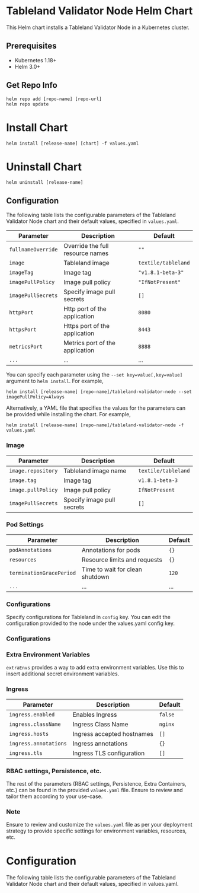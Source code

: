 # Tableland Validator Node Helm Chart

This Helm chart installs a Tableland Validator Node in a Kubernetes cluster.

## Prerequisites

- Kubernetes 1.18+
- Helm 3.0+

## Get Repo Info

```shell
helm repo add [repo-name] [repo-url]
helm repo update
```


# Install Chart

```shell
helm install [release-name] [chart] -f values.yaml
```


# Uninstall Chart
```shell
helm uninstall [release-name]
```

Configuration
-------------

The following table lists the configurable parameters of the Tableland Validator Node chart and their default values, specified in `values.yaml`.

| Parameter | Description | Default |
| --- | --- | --- |
| `fullnameOverride` | Override the full resource names | `""` |
| `image` | Tableland image | `textile/tableland` |
| `imageTag` | Image tag | `"v1.8.1-beta-3"` |
| `imagePullPolicy` | Image pull policy | `"IfNotPresent"` |
| `imagePullSecrets` | Specify image pull secrets | `[]` |
| `httpPort` | Http port of the application | `8080` |
| `httpsPort` | Https port of the application | `8443` |
| `metricsPort` | Metrics port of the application | `8888` |
| `...` | ... | ... |

You can specify each parameter using the `--set key=value[,key=value]` argument to `helm install`. For example,

```shell 
helm install [release-name] [repo-name]/tableland-validator-node --set imagePullPolicy=Always
```

Alternatively, a YAML file that specifies the values for the parameters can be provided while installing the chart. For example,


```shell
helm install [release-name] [repo-name]/tableland-validator-node -f values.yaml
``````

### Image

| Parameter | Description | Default |
| --- | --- | --- |
| `image.repository` | Tableland image name | `textile/tableland` |
| `image.tag` | Image tag | `v1.8.1-beta-3` |
| `image.pullPolicy` | Image pull policy | `IfNotPresent` |
| `imagePullSecrets` | Specify image pull secrets | `[]` |

### Pod Settings

| Parameter | Description | Default |
| --- | --- | --- |
| `podAnnotations` | Annotations for pods | `{}` |
| `resources` | Resource limits and requests | `{}` |
| `terminationGracePeriod` | Time to wait for clean shutdown | `120` |
| `...` | ... | ... |

### Configurations

Specify configurations for Tableland in `config` key. You can edit the configuration provided to the node under the values.yaml config key.

### Configurations

### Extra Environment Variables

`extraEnvs` provides a way to add extra environment variables. Use this to insert additional secret environment variables.

### Ingress

| Parameter | Description | Default |
| --- | --- | --- |
| `ingress.enabled` | Enables Ingress | `false` |
| `ingress.className` | Ingress Class Name | `nginx` |
| `ingress.hosts` | Ingress accepted hostnames | `[]` |
| `ingress.annotations` | Ingress annotations | `{}` |
| `ingress.tls` | Ingress TLS configuration | `[]` |

### RBAC settings, Persistence, etc.

The rest of the parameters (RBAC settings, Persistence, Extra Containers, etc.) can be found in the provided `values.yaml` file. Ensure to review and tailor them according to your use-case.

### Note

Ensure to review and customize the `values.yaml` file as per your deployment strategy to provide specific settings for environment variables, resources, etc.

# Configuration

The following table lists the configurable parameters of the Tableland Validator Node chart and their default values, specified in values.yaml.